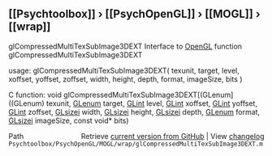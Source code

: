 ## [[Psychtoolbox]] &#8250; [[PsychOpenGL]] &#8250; [[MOGL]] &#8250; [[wrap]]

glCompressedMultiTexSubImage3DEXT  Interface to [OpenGL](OpenGL) function glCompressedMultiTexSubImage3DEXT  
  
usage:  glCompressedMultiTexSubImage3DEXT( texunit, target, level, xoffset, yoffset, zoffset, width, height, depth, format, imageSize, bits )  
  
C function:  void glCompressedMultiTexSubImage3DEXT[(GLenum]((GLenum) texunit, [GLenum](GLenum) target, [GLint](GLint) level, [GLint](GLint) xoffset, [GLint](GLint) yoffset, [GLint](GLint) zoffset, [GLsizei](GLsizei) width, [GLsizei](GLsizei) height, [GLsizei](GLsizei) depth, [GLenum](GLenum) format, [GLsizei](GLsizei) imageSize, const void\* bits)  




<div class="code_header" style="text-align:right;">
  <span style="float:left;">Path&nbsp;&nbsp;</span> <span class="counter">Retrieve <a href=
  "https://raw.github.com/Psychtoolbox-3/Psychtoolbox-3/beta/Psychtoolbox/PsychOpenGL/MOGL/wrap/glCompressedMultiTexSubImage3DEXT.m">current version from GitHub</a> | View <a href=
  "https://github.com/Psychtoolbox-3/Psychtoolbox-3/commits/beta/Psychtoolbox/PsychOpenGL/MOGL/wrap/glCompressedMultiTexSubImage3DEXT.m">changelog</a></span>
</div>
<div class="code">
  <code>Psychtoolbox/PsychOpenGL/MOGL/wrap/glCompressedMultiTexSubImage3DEXT.m</code>
</div>

